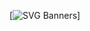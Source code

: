 [![SVG Banners](https://www.canva.com/design/DAFkUfsgsGU/J8GT6cBP2UmnLyNzRMT0vw/view?utm_content=DAFkUfsgsGU&utm_campaign=celebratory_first_publish&utm_medium=link&utm_source=celebratory_first_publish)]

<!--
**ASBattu/ASBattu** is a ✨ _special_ ✨ repository because its `README.md` (this file) appears on your GitHub profile.

Here are some ideas to get you started:

- 🔭 I’m currently working on ...
- 🌱 I’m currently learning ...
- 👯 I’m looking to collaborate on ...
- 🤔 I’m looking for help with ...
- 💬 Ask me about ...
- 📫 How to reach me: ...
- 😄 Pronouns: ...
- ⚡ Fun fact: ...
-->
